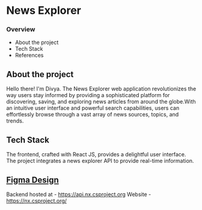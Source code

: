 # News Explorer

### Overview

- About the project
- Tech Stack
- References

## About the project

Hello there! I'm Divya. The News Explorer web application revolutionizes the way users stay informed by providing a sophisticated platform for discovering, saving, and exploring news articles from around the globe.With an intuitive user interface and powerful search capabilities, users can effortlessly browse through a vast array of news sources, topics, and trends.

## Tech Stack

The frontend, crafted with React JS, provides a delightful user interface.
The project integrates a news explorer API to provide real-time information.

## [Figma Design](https://www.figma.com/file/z1bxDn7eBEDlsDhnZ9dtin/Your-Final-Project?node-id=0%3A1)

Backend hosted at - https://api.nx.csproject.org
Website - https://nx.csproject.org/
